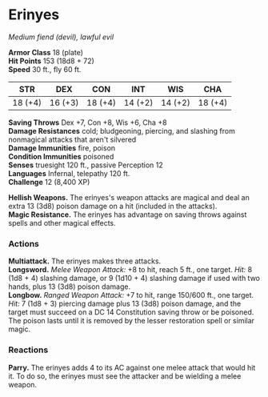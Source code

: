 # Erinyes 
_Medium fiend (devil), lawful evil_

**Armor Class** 18 (plate)    
**Hit Points** 153 (18d8 + 72)    
**Speed** 30 ft., fly 60 ft. 

| STR      | DEX     | CON      | INT     | WIS     | CHA     |
|----------|---------|----------|---------|---------|---------|
| 18 (+4) | 16 (+3) | 18 (+4) | 14 (+2) | 14 (+2) | 18 (+4) |
    
**Saving Throws** Dex +7, Con +8, Wis +6, Cha +8    
**Damage Resistances** cold; bludgeoning, piercing, and slashing from nonmagical attacks that aren't silvered    
**Damage Immunities** fire, poison    
**Condition Immunities** poisoned    
**Senses** truesight 120 ft., passive Perception 12    
**Languages** Infernal, telepathy 120 ft.    
**Challenge** 12 (8,400 XP) 

**Hellish Weapons.** The erinyes's weapon attacks are magical and deal an extra 13 (3d8) poison damage on a hit (included in the attacks).    
**Magic Resistance.** The erinyes has advantage on saving throws against spells and other magical effects. 

### Actions 
**Multiattack.** The erinyes makes three attacks.    
**Longsword.** _Melee Weapon Attack:_ +8 to hit, reach 5 ft., one target. _Hit:_ 8 (1d8 + 4) slashing damage, or 9 (1d10 + 4) slashing damage if used with two hands, plus 13 (3d8) poison damage.    
**Longbow.** _Ranged Weapon Attack:_ +7 to hit, range 150/600 ft., one target. _Hit:_ 7 (1d8 + 3) piercing damage plus 13 (3d8) poison damage, and the target must succeed on a DC 14 Constitution saving throw or be poisoned. The poison lasts until it is removed by the lesser restoration spell or similar magic. 

### Reactions 
**Parry.** The erinyes adds 4 to its AC against one melee attack that would hit it. To do so, the erinyes must see the attacker and be wielding a melee weapon.

